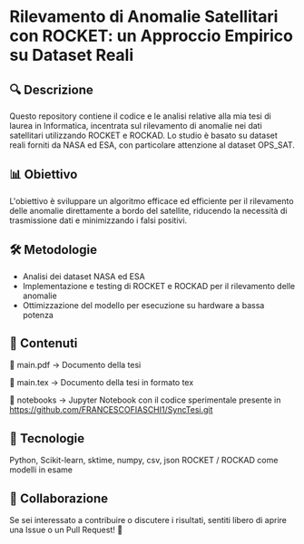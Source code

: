 # Rilevamento di Anomalie Satellitari con ROCKET: un Approccio Empirico su Dataset Reali

## 🔍 Descrizione
Questo repository contiene il codice e le analisi relative alla mia tesi di laurea in Informatica, incentrata sul rilevamento di anomalie nei dati satellitari utilizzando ROCKET e ROCKAD. Lo studio è basato su dataset reali forniti da NASA ed ESA, con particolare attenzione al dataset OPS_SAT.

## 📊 Obiettivo
L'obiettivo è sviluppare un algoritmo efficace ed efficiente per il rilevamento delle anomalie direttamente a bordo del satellite, riducendo la necessità di trasmissione dati e minimizzando i falsi positivi.

## 🛠 Metodologie
- Analisi dei dataset NASA ed ESA
- Implementazione e testing di ROCKET e ROCKAD per il rilevamento delle anomalie
- Ottimizzazione del modello per esecuzione su hardware a bassa potenza

## 📂 Contenuti
📄 main.pdf → Documento della tesi

📝 main.tex → Documento della tesi in formato tex

📜 notebooks → Jupyter Notebook con il codice sperimentale presente in https://github.com/FRANCESCOFIASCHI1/SyncTesi.git

## 🚀 Tecnologie
Python, Scikit-learn, sktime, numpy, csv, json
ROCKET / ROCKAD come modelli in esame

## 🔗 Collaborazione
Se sei interessato a contribuire o discutere i risultati, sentiti libero di aprire una Issue o un Pull Request! 🚀